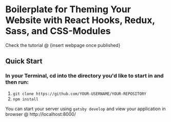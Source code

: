 # Boilerplate for Theming Your Website with React Hooks, Redux, Sass, and CSS-Modules

Check the tutorial @ {insert webpage once published}

## Quick Start

### In your Terminal, cd into the directory you'd like to start in and then run:

1. `git clone https://github.com/YOUR-USERNAME/YOUR-REPOSITORY`
2. `npm install`

You can start your server using `gatsby develop` and view your application in browser @ http://localhost:8000/
